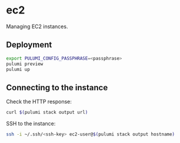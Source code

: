 # ec2

Managing EC2 instances.

## Deployment

```bash
export PULUMI_CONFIG_PASSPHRASE=<passphrase>
pulumi preview
pulumi up
```

## Connecting to the instance

Check the HTTP response:

```bash
curl $(pulumi stack output url)
```

SSH to the instance:

```bash
ssh -i ~/.ssh/<ssh-key> ec2-user@$(pulumi stack output hostname)
```
